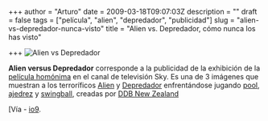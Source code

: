 +++
author = "Arturo"
date = 2009-03-18T09:07:03Z
description = ""
draft = false
tags = ["película", "alien", "depredador", "publicidad"]
slug = "alien-vs-depredador-nunca-visto"
title = "Alien vs. Depredador, cómo nunca los has visto"

+++
![Alien vs Depredador](/images/import/160-alien-depredador.jpg)

**Alien versus Depredador** corresponde a la publicidad de la exhibición de la [película homónima](https://es.wikipedia.org/wiki/Alien_vs._Predator) en el canal de televisión Sky. Es una de 3 imágenes que muestran a los terroríficos [Alien](https://es.wikipedia.org/wiki/Alien,_el_octavo_pasajero) y [Depredador](https://es.wikipedia.org/wiki/Depredador_%28pel%C3%ADcula%29) enfrentándose jugando [pool](https://adsoftheworld.com/media/print/sky_tv_pool), [ajedrez](https://adsoftheworld.com/media/print/sky_tv_chess) y [swingball](https://adsoftheworld.com/media/print/sky_tv_swingball), creadas por [DDB New Zealand](https://www.ddb.co.nz/)

[Vía - [io9](https://io9.com/5171435/alien-versus-predator-game-night).
